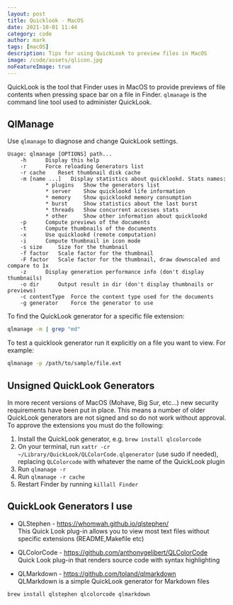 ```yaml
---
layout: post
title: Quicklook - MacOS
date: 2021-10-01 11:44
category: code
author: mark
tags: [macOS]
description: Tips for using QuickLook to preview files in MacOS
image: /code/assets/qlicon.jpg
noFeatureImage: true
---
```


QuickLook is the tool that Finder uses in MacOS to provide previews of file contents when pressing space bar on a file in Finder. `qlmanage` is the command line tool used to administer QuickLook.

## QlManage

Use `qlmanage` to diagnose and change QuickLook settings.

```
Usage: qlmanage [OPTIONS] path...
	-h		Display this help
	-r		Force reloading Generators list
	-r cache	Reset thumbnail disk cache
	-m [name ...]	Display statistics about quicklookd. Stats names:
			* plugins	Show the generators list
			* server	Show quicklookd life information
			* memory	Show quicklookd memory consumption
			* burst		Show statistics about the last burst
			* threads	Show concurrent accesses stats
			* other		Show other information about quicklookd
	-p		Compute previews of the documents
	-t		Compute thumbnails of the documents
	-x		Use quicklookd (remote computation)
	-i		Compute thumbnail in icon mode
	-s size		Size for the thumbnail
	-f factor	Scale factor for the thumbnail
	-F factor	Scale factor for the thumbnail, draw downscaled and compare to 1x
	-z		Display generation performance info (don't display thumbnails)
	-o dir		Output result in dir (don't display thumbnails or previews)
	-c contentType	Force the content type used for the documents
	-g generator	Force the generator to use
```

To find the QuickLook generator for a specific file extension:

```sh
qlmanage -m | grep "md"
```

To test a quicklook generator run it explicitly on a file you want to view. For example:

```sh
qlmanage -p /path/to/sample/file.ext
```

## Unsigned QuickLook Generators

In more recent versions of MacOS (Mohave, Big Sur, etc...) new security requirements have been put in place. This means a number of older QuickLook generators are not signed and so do not work without approval. To approve the extensions you must do the following:

1. Install the QuickLook generator, e.g. `brew install qlcolorcode`
2. On your terminal, run `xattr -cr ~/Library/QuickLook/QLColorCode.qlgenerator` (use sudo if needed), replacing `QLColorcode` with whatever the name of the QuickLook plugin
3. Run `qlmanage -r`
4. Run `qlmanage -r cache`
5. Restart Finder by running `killall Finder`

## QuickLook Generators I use

- QLStephen - <https://whomwah.github.io/qlstephen/>  
  This Quick Look plug-in allows you to view most text files without specific extensions (README,Makefile etc)

- QLColorCode - <https://github.com/anthonygelibert/QLColorCode>  
  Quick Look plug-in that renders source code with syntax highlighting
- QLMarkdown - <https://github.com/toland/qlmarkdown>  
  QLMarkdown is a simple QuickLook generator for Markdown files

```sh
brew install qlstephen qlcolorcode qlmarkdown
```
